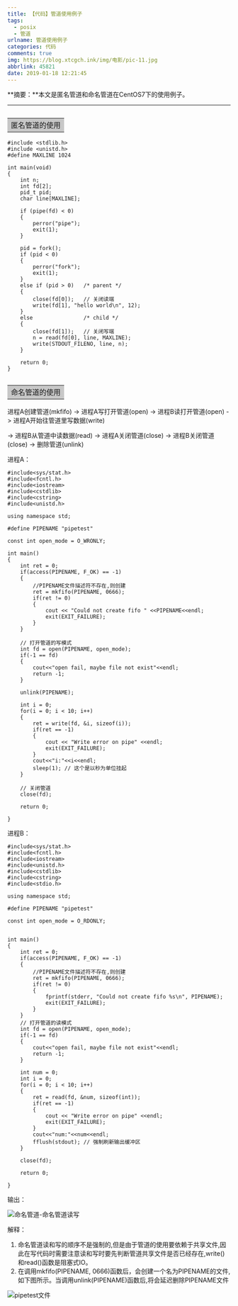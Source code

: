 ```yaml
---
title: 【代码】管道使用例子
tags:
  - posix
  - 管道
urlname: 管道使用例子
categories: 代码
comments: true
img: https://blog.xtcgch.ink/img/电影/pic-11.jpg
abbrlink: 45821
date: 2019-01-18 12:21:45
---
```


**摘要：**本文是匿名管道和命名管道在CentOS7下的使用例子。

<!--more-->

---



## <table><tr><td bgcolor=#C7C7C7>匿名管道的使用</td></tr></table>



```
#include <stdlib.h>
#include <unistd.h>
#define MAXLINE 1024

int main(void)
{
    int n;
    int fd[2];
    pid_t pid;
    char line[MAXLINE];

    if (pipe(fd) < 0) 
    {
        perror("pipe");
        exit(1);
    }

    pid = fork();
    if (pid < 0) 
    {
        perror("fork");
        exit(1);
    }
    else if (pid > 0)   /* parent */
    { 
        close(fd[0]);   // 关闭读端
        write(fd[1], "hello world\n", 12);
    } 
    else                /* child */
    {       
        close(fd[1]);   // 关闭写端
        n = read(fd[0], line, MAXLINE);
        write(STDOUT_FILENO, line, n);
    }

    return 0;
}
```


## <table><tr><td bgcolor=#C7C7C7>命名管道的使用</td></tr></table>



进程A创建管道(mkfifo) -> 进程A写打开管道(open) -> 进程B读打开管道(open) -> 进程A开始往管道里写数据(write) 

-> 进程B从管道中读数据(read) -> 进程A关闭管道(close) -> 进程B关闭管道(close) -> 删除管道(unlink)

进程A：
```
#include<sys/stat.h>
#include<fcntl.h>
#include<iostream>
#include<cstdlib>
#include<cstring>
#include<unistd.h>

using namespace std;

#define PIPENAME "pipetest"

const int open_mode = O_WRONLY;

int main()
{
    int ret = 0;
    if(access(PIPENAME, F_OK) == -1)
    {
        //PIPENAME文件描述符不存在,则创建
        ret = mkfifo(PIPENAME, 0666);
        if(ret != 0)
        {
            cout << "Could not create fifo " <<PIPENAME<<endl;
            exit(EXIT_FAILURE);
        }
    }

    // 打开管道的写模式 
    int fd = open(PIPENAME, open_mode);
    if(-1 == fd)
    {
        cout<<"open fail, maybe file not exist"<<endl;
        return -1;
    }

    unlink(PIPENAME);

    int i = 0;
    for(i = 0; i < 10; i++)
    {
        ret = write(fd, &i, sizeof(i));
        if(ret == -1)
        {
            cout << "Write error on pipe" <<endl;
            exit(EXIT_FAILURE);
        }
        cout<<"i:"<<i<<endl;
        sleep(1); // 这个是以秒为单位挂起
    }

    // 关闭管道
    close(fd);

    return 0;

}
```


进程B：


```
#include<sys/stat.h>
#include<fcntl.h>
#include<iostream>
#include<unistd.h>
#include<cstdlib>
#include<cstring>
#include<stdio.h>

using namespace std;

#define PIPENAME "pipetest"

const int open_mode = O_RDONLY;


int main()
{
    int ret = 0;
    if(access(PIPENAME, F_OK) == -1)
    {
        //PIPENAME文件描述符不存在,则创建
        ret = mkfifo(PIPENAME, 0666);
        if(ret != 0)
        {
            fprintf(stderr, "Could not create fifo %s\n", PIPENAME);
            exit(EXIT_FAILURE);
        }
    }
    // 打开管道的读模式
    int fd = open(PIPENAME, open_mode);
    if(-1 == fd)
    {
        cout<<"open fail, maybe file not exist"<<endl;
        return -1;
    }

    int num = 0;
    int i = 0;
    for(i = 0; i < 10; i++)
    {
        ret = read(fd, &num, sizeof(int));
        if(ret == -1)
        {
            cout << "Write error on pipe" <<endl;
            exit(EXIT_FAILURE);
        }
        cout<<"num:"<<num<<endl;
        fflush(stdout); // 强制刷新输出缓冲区
    }

    close(fd);

    return 0;

}
```

输出：

![命名管道-命名管道读写](命名管道读写.png)

解释：

1. 命名管道读和写的顺序不是强制的,但是由于管道的使用要依赖于共享文件,因此在写代码时需要注意读和写时要先判断管道共享文件是否已经存在,write()和read()函数是阻塞式IO。
1. 在调用mkfifo(PIPENAME, 0666)函数后，会创建一个名为PIPENAME的文件,如下图所示。当调用unlink(PIPENAME)函数后,将会延迟删除PIPENAME文件

![pipetest文件](pipetest文件.png)
